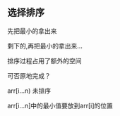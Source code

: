 ## 选择排序

先把最小的拿出来

剩下的,再把最小的拿出来...



排序过程占用了额外的空间

可否原地完成？



arr[i...n) 未排序

arr[i...n]中的最小值要放到arr[i]的位置











